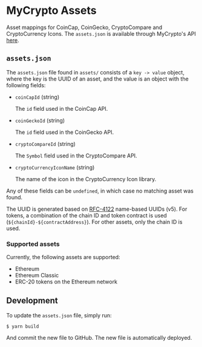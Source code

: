 # MyCrypto Assets

Asset mappings for CoinCap, CoinGecko, CryptoCompare and CryptoCurrency Icons. The `assets.json` is available through MyCrypto's API [here](https://price.mycryptoapi.com/).

## `assets.json`

The `assets.json` file found in `assets/` consists of a `key -> value` object, where the key is the UUID of an asset, and the value is an object with the following fields:

* `coinCapId` (string)

  The `id` field used in the CoinCap API.
  
* `coinGeckoId` (string)

  The `id` field used in the CoinGecko API.

* `cryptoCompareId` (string)
  
  The `Symbol` field used in the CryptoCompare API.
  
* `cryptoCurrencyIconName` (string)

  The name of the icon in the CryptoCurrency Icon library.

Any of these fields can be `undefined`, in which case no matching asset was found.

The UUID is generated based on [RFC-4122](https://tools.ietf.org/html/rfc4122#section-4.3) name-based UUIDs (v5). For tokens, a combination of the chain ID and token contract is used (`${chainId}-${contractAddress}`). For other assets, only the chain ID is used.

### Supported assets

Currently, the following assets are supported:

* Ethereum
* Ethereum Classic
* ERC-20 tokens on the Ethereum network

## Development

To update the `assets.json` file, simply run:

```
$ yarn build
```

And commit the new file to GitHub. The new file is automatically deployed.
